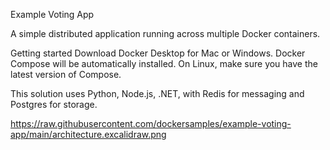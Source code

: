 Example Voting App

A simple distributed application running across multiple Docker containers.

Getting started
Download Docker Desktop for Mac or Windows. Docker Compose will be automatically installed. On Linux, make sure you have the latest version of Compose.

This solution uses Python, Node.js, .NET, with Redis for messaging and Postgres for storage.

https://raw.githubusercontent.com/dockersamples/example-voting-app/main/architecture.excalidraw.png

